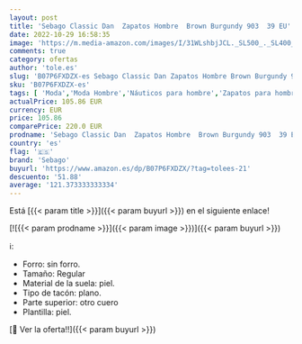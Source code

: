 ```yaml
---
layout: post
title: 'Sebago Classic Dan  Zapatos Hombre  Brown Burgundy 903  39 EU'
date: 2022-10-29 16:58:35
image: 'https://m.media-amazon.com/images/I/31WLshbjJCL._SL500_._SL400_.jpg'
comments: true
category: ofertas
author: 'tole.es'
slug: 'B07P6FXDZX-es Sebago Classic Dan Zapatos Hombre Brown Burgundy 903 39 EU'
sku: 'B07P6FXDZX-es'
tags: [ 'Moda','Moda Hombre','Náuticos para hombre','Zapatos para hombre','sebago','zapatos','🇪🇸', ]
actualPrice: 105.86 EUR
currency: EUR
price: 105.86
comparePrice: 220.0 EUR
prodname: 'Sebago Classic Dan  Zapatos Hombre  Brown Burgundy 903  39 EU'
country: 'es'
flag: '🇪🇸'
brand: 'Sebago'
buyurl: 'https://www.amazon.es/dp/B07P6FXDZX/?tag=tolees-21'
descuento: '51.88'
average: '121.373333333334'
---
```


Está [{{< param title >}}]({{< param buyurl >}}) en el siguiente enlace!

[![{{< param prodname >}}]({{< param image >}})]({{< param buyurl >}})

ℹ️:

- Forro: sin forro.
- Tamaño: Regular
- Material de la suela: piel.
- Tipo de tacón: plano.
- Parte superior: otro cuero
- Plantilla: piel.

[🛒 Ver la oferta!!]({{< param buyurl >}})

